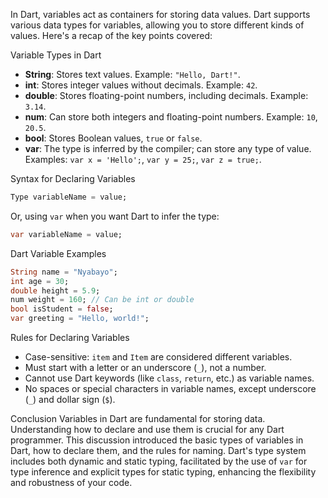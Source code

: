 In Dart, variables act as containers for storing data values. Dart supports various data types for variables, allowing you to store different kinds of values. Here's a recap of the key points covered:

 Variable Types in Dart
- **String**: Stores text values. Example: `"Hello, Dart!"`.
- **int**: Stores integer values without decimals. Example: `42`.
- **double**: Stores floating-point numbers, including decimals. Example: `3.14`.
- **num**: Can store both integers and floating-point numbers. Example: `10`, `20.5`.
- **bool**: Stores Boolean values, `true` or `false`.
- **var**: The type is inferred by the compiler; can store any type of value. Examples: `var x = 'Hello';`, `var y = 25;`, `var z = true;`.

 Syntax for Declaring Variables
```dart
Type variableName = value;
```
Or, using `var` when you want Dart to infer the type:
```dart
var variableName = value;
```

 Dart Variable Examples
```dart
String name = "Nyabayo";
int age = 30;
double height = 5.9;
num weight = 160; // Can be int or double
bool isStudent = false;
var greeting = "Hello, world!";
```

 Rules for Declaring Variables
- Case-sensitive: `item` and `Item` are considered different variables.
- Must start with a letter or an underscore (`_`), not a number.
- Cannot use Dart keywords (like `class`, `return`, etc.) as variable names.
- No spaces or special characters in variable names, except underscore (`_`) and dollar sign (`$`).

 Conclusion
Variables in Dart are fundamental for storing data. Understanding how to declare and use them is crucial for any Dart programmer. This discussion introduced the basic types of variables in Dart, how to declare them, and the rules for naming. Dart's type system includes both dynamic and static typing, facilitated by the use of `var` for type inference and explicit types for static typing, enhancing the flexibility and robustness of your code.
